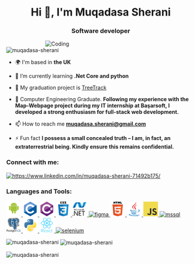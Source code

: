 <h1 align="center">Hi 👋, I'm Muqadasa Sherani</h1>
<h3 align="center">Software developer</h3>

<img align="right" alt="Coding" width="400" src="https://img.wattpad.com/fbd01cbf223214a6d1c5a34131a708dd8d7ba079/68747470733a2f2f73332e616d617a6f6e6177732e636f6d2f776174747061642d6d656469612d736572766963652f53746f7279496d6167652f6f3369596f38336b43746a5868513d3d2d313236333837383330392e313731623233343536616165316333653330343437343033343335362e676966">

<p align="left"> <img src="https://komarev.com/ghpvc/?username=muqadasa-sherani&label=Profile%20views&color=0e75b6&style=flat" alt="muqadasa-sherani" /> </p>

- 🌍  I'm based in **the UK**

- 🌱 I’m currently learning **.Net Core and python**

- 🔭 My graduation project is [TreeTrack](https://github.com/Mansur74/TreeTrack)

- 📄 Computer Engineering Graduate. **Following my experience with the Map-Webpage project during my IT internship at Başarsoft, I developed a strong enthusiasm for full-stack web development.**

- 📫 How to reach me **muqadasa.sherani@gmail.com**

- ⚡ Fun fact **I possess a small concealed truth – I am, in fact, an extraterrestrial being. Kindly ensure this remains confidential.**

<h3 align="left">Connect with me:</h3>
<p align="left">
<a href="https://linkedin.com/in/https://www.linkedin.com/in/muqadasa-sherani-71492b175/" target="blank"><img align="center" src="https://raw.githubusercontent.com/rahuldkjain/github-profile-readme-generator/master/src/images/icons/Social/linked-in-alt.svg" alt="https://www.linkedin.com/in/muqadasa-sherani-71492b175/" height="30" width="40" /></a>
</p>

<h3 align="left">Languages and Tools:</h3>
<p align="left"> <a href="https://developer.android.com" target="_blank" rel="noreferrer"> <img src="https://raw.githubusercontent.com/devicons/devicon/master/icons/android/android-original-wordmark.svg" alt="android" width="40" height="40"/> </a> <a href="https://www.cprogramming.com/" target="_blank" rel="noreferrer"> <img src="https://raw.githubusercontent.com/devicons/devicon/master/icons/c/c-original.svg" alt="c" width="40" height="40"/> </a> <a href="https://www.w3schools.com/cs/" target="_blank" rel="noreferrer"> <img src="https://raw.githubusercontent.com/devicons/devicon/master/icons/csharp/csharp-original.svg" alt="csharp" width="40" height="40"/> </a> <a href="https://www.w3schools.com/css/" target="_blank" rel="noreferrer"> <img src="https://raw.githubusercontent.com/devicons/devicon/master/icons/css3/css3-original-wordmark.svg" alt="css3" width="40" height="40"/> </a> <a href="https://dotnet.microsoft.com/" target="_blank" rel="noreferrer"> <img src="https://raw.githubusercontent.com/devicons/devicon/master/icons/dot-net/dot-net-original-wordmark.svg" alt="dotnet" width="40" height="40"/> </a> <a href="https://www.figma.com/" target="_blank" rel="noreferrer"> <img src="https://www.vectorlogo.zone/logos/figma/figma-icon.svg" alt="figma" width="40" height="40"/> </a> <a href="https://www.w3.org/html/" target="_blank" rel="noreferrer"> <img src="https://raw.githubusercontent.com/devicons/devicon/master/icons/html5/html5-original-wordmark.svg" alt="html5" width="40" height="40"/> </a> <a href="https://www.java.com" target="_blank" rel="noreferrer"> <img src="https://raw.githubusercontent.com/devicons/devicon/master/icons/java/java-original.svg" alt="java" width="40" height="40"/> </a> <a href="https://developer.mozilla.org/en-US/docs/Web/JavaScript" target="_blank" rel="noreferrer"> <img src="https://raw.githubusercontent.com/devicons/devicon/master/icons/javascript/javascript-original.svg" alt="javascript" width="40" height="40"/> </a> <a href="https://www.microsoft.com/en-us/sql-server" target="_blank" rel="noreferrer"> <img src="https://www.svgrepo.com/show/303229/microsoft-sql-server-logo.svg" alt="mssql" width="40" height="40"/> </a> <a href="https://www.postgresql.org" target="_blank" rel="noreferrer"> <img src="https://raw.githubusercontent.com/devicons/devicon/master/icons/postgresql/postgresql-original-wordmark.svg" alt="postgresql" width="40" height="40"/> </a> <a href="https://www.python.org" target="_blank" rel="noreferrer"> <img src="https://raw.githubusercontent.com/devicons/devicon/master/icons/python/python-original.svg" alt="python" width="40" height="40"/> </a> <a href="https://reactjs.org/" target="_blank" rel="noreferrer"> <img src="https://raw.githubusercontent.com/devicons/devicon/master/icons/react/react-original-wordmark.svg" alt="react" width="40" height="40"/> </a> <a href="https://www.selenium.dev" target="_blank" rel="noreferrer"> <img src="https://raw.githubusercontent.com/detain/svg-logos/780f25886640cef088af994181646db2f6b1a3f8/svg/selenium-logo.svg" alt="selenium" width="40" height="40"/> </a> </p>

<p><img align="left" src="https://github-readme-stats.vercel.app/api/top-langs?username=muqadasa-sherani&show_icons=true&locale=en&layout=compact" alt="muqadasa-sherani" /></p>

<p>&nbsp;<img align="center" src="https://github-readme-stats.vercel.app/api?username=muqadasa-sherani&show_icons=true&locale=en" alt="muqadasa-sherani" /></p>

<p><img align="center" src="https://github-readme-streak-stats.herokuapp.com/?user=muqadasa-sherani&" alt="muqadasa-sherani" /></p>
